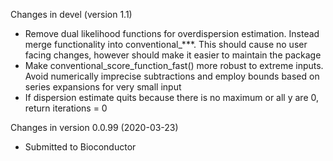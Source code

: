 Changes in devel (version 1.1)
+ Remove dual likelihood functions for overdispersion estimation.
Instead merge functionality into conventional_***. This should
cause no user facing changes, however should make it easier to 
maintain the package
+ Make conventional_score_function_fast() more robust to extreme
inputs. Avoid numerically imprecise subtractions and employ
bounds based on series expansions for very small input
+ If dispersion estimate quits because there is no maximum or
all y are 0, return iterations = 0


Changes in version 0.0.99 (2020-03-23)
+ Submitted to Bioconductor
